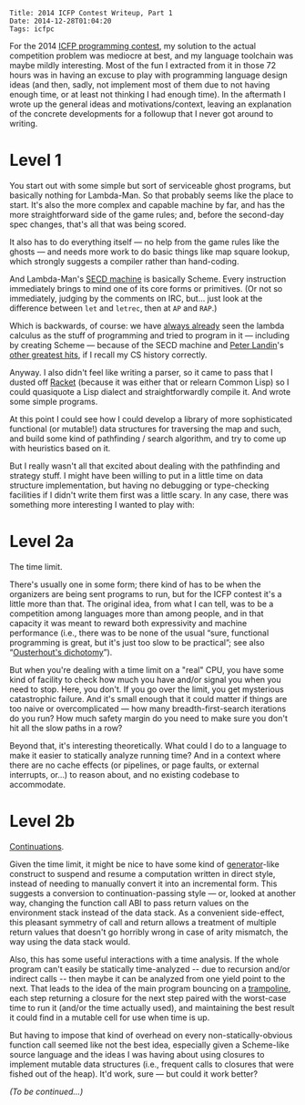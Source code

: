    Title: 2014 ICFP Contest Writeup, Part 1
    Date: 2014-12-28T01:04:20
    Tags: icfpc

For the 2014 [ICFP programming contest][icfpc], my solution to the
actual competition problem was mediocre at best, and my language
toolchain was maybe mildly interesting.  Most of the fun I extracted
from it in those 72 hours was in having an excuse to play with
programming language design ideas (and then, sadly, not implement most
of them due to not having enough time, or at least not thinking I had
enough time).  In the aftermath I wrote up the general ideas and
motivations/context, leaving an explanation of the concrete
developments for a followup that I never got around to writing.

[icfpc]: http://icfpcontest.org/

<!-- more -->

# Level 1

You start out with some simple but sort of serviceable ghost programs,
but basically nothing for Lambda-Man.  So that probably seems like the
place to start.  It's also the more complex and capable machine by
far, and has the more straightforward side of the game rules; and,
before the second-day spec changes, that's all that was being scored.

It also has to do everything itself — no help from the game rules like
the ghosts — and needs more work to do basic things like map square
lookup, which strongly suggests a compiler rather than hand-coding.

And Lambda-Man's [SECD machine][secd] is basically Scheme.  Every
instruction immediately brings to mind one of its core forms or
primitives.  (Or not so immediately, judging by the comments on IRC,
but… just look at the difference between `let` and `letrec`, then at
`AP` and `RAP`.)

[secd]: https://en.wikipedia.org/wiki/SECD_machine

Which is backwards, of course: we have [always already][aa] seen the
lambda calculus as the stuff of programming and tried to program in it —
including by creating Scheme — because of the SECD machine and
[Peter Landin][landin]'s [other greatest hits][iswim], if I recall my
CS history correctly.

[aa]: https://en.wikipedia.org/wiki/Always_already
[landin]: https://en.wikipedia.org/wiki/Peter_Landin
[iswim]: https://en.wikipedia.org/wiki/ISWIM

Anyway.  I also didn't feel like writing a parser, so it came to pass
that I dusted off [Racket][] (because it was either that or
relearn Common Lisp) so I could quasiquote a Lisp dialect and
straightforwardly compile it.  And wrote some simple programs.

[Racket]: http://racket-lang.org/

At this point I could see how I could develop a library of more
sophisticated functional (or mutable!) data structures for traversing
the map and such, and build some kind of pathfinding / search
algorithm, and try to come up with heuristics based on it.

But I really wasn't all that excited about dealing with the
pathfinding and strategy stuff.  I might have been willing to put in a
little time on data structure implementation, but having no debugging
or type-checking facilities if I didn't write them first was a little
scary.  In any case, there was something more interesting I wanted to
play with:

# Level 2a

The time limit.

There's usually one in some form; there kind of has to be when the
organizers are being sent programs to run, but for the ICFP contest
it's a little more than that.  The original idea, from what I can
tell, was to be a competition among languages more than among people,
and in that capacity it was meant to reward both expressivity and
machine performance (i.e., there was to be none of the usual “sure,
functional programming is great, but it's just too slow to be
practical”; see also “[Ousterhout's dichotomy][dichot]”).

[dichot]: https://en.wikipedia.org/wiki/Ousterhout%27s_dichotomy

But when you're dealing with a time limit on a "real" CPU, you have
some kind of facility to check how much you have and/or signal you
when you need to stop.  Here, you don't.  If you go over the limit,
you get mysterious catastrophic failure.  And it's small enough that
it could matter if things are too naive or overcomplicated — how many
breadth-first-search iterations do you run?  How much safety margin do
you need to make sure you don't hit all the slow paths in a row?

Beyond that, it's interesting theoretically.  What could I do to a
language to make it easier to statically analyze running time?  And in
a context where there are no cache effects (or pipelines, or page
faults, or external interrupts, or…) to reason about, and no existing
codebase to accommodate.

# Level 2b

[Continuations][].

Given the time limit, it might be nice to have some kind of
[generator][]-like construct to suspend and resume a computation
written in direct style, instead of needing to manually convert it
into an incremental form.  This suggests a conversion to
continuation-passing style — or, looked at another way, changing the
function call ABI to pass return values on the environment stack
instead of the data stack.  As a convenient side-effect, this
pleasant symmetry of call and return allows a treatment of multiple
return values that doesn't go horribly wrong in case of arity
mismatch, the way using the data stack would.

[Continuations]: https://en.wikipedia.org/wiki/Continuation
[generator]: https://en.wikipedia.org/wiki/Generator_%28computer_programming%29

Also, this has some useful interactions with a time analysis.  If the
whole program can't easily be statically time-analyzed -- due to
recursion and/or indirect calls -- then maybe it can be analyzed from
one yield point to the next.  That leads to the idea of the main
program bouncing on a [trampoline][], each step returning a closure
for the next step paired with the worst-case time to run it (and/or
the time actually used), and maintaining the best result it could find
in a mutable cell for use when time is up.

[trampoline]: https://en.wikipedia.org/wiki/Trampoline_%28computing%29#High-level_programming

But having to impose that kind of overhead on every
non-statically-obvious function call seemed like not the best idea,
especially given a Scheme-like source language and the ideas I was
having about using closures to implement mutable data structures
(i.e., frequent calls to closures that were fished out of the heap).
It'd work, sure — but could it work better?

_(To be continued…)_
